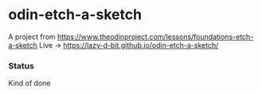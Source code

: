 # odin-etch-a-sketch
A project from https://www.theodinproject.com/lessons/foundations-etch-a-sketch
Live -> https://lazy-d-bit.github.io/odin-etch-a-sketch/
### Status
Kind of done